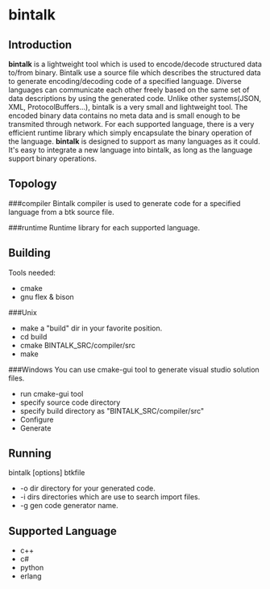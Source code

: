 bintalk
=======
Introduction
------------
**bintalk** is a lightweight tool which is used to encode/decode structured data to/from binary. Bintalk use a source file which describes the structured data to generate encoding/decoding code of a specified language. Diverse languages can communicate each other freely based on the same set of data descriptions by using the generated code.
Unlike other systems(JSON, XML, ProtocolBuffers...), bintalk is a very small and lightweight tool. The encoded binary data contains no meta data and is small enough to be transmited through network. For each supported language, there is a very efficient runtime library which simply encapsulate the binary operation of the language.
**bintalk** is designed to support as many languages as it could. It's easy to integrate a new language into bintalk, as long as the language support binary operations.

Topology
--------
###compiler
Bintalk compiler is used to generate code for a specified language from a btk source file.

###runtime
Runtime library for each supported language.

Building
--------
Tools needed:
* cmake
* gnu flex & bison

###Unix
* make a "build" dir in your favorite position.
* cd build
* cmake BINTALK_SRC/compiler/src
* make

###Windows
You can use cmake-gui tool to generate visual studio solution files.
* run cmake-gui tool
* specify source code directory
* specify build directory as "BINTALK_SRC/compiler/src"
* Configure
* Generate

Running
-------
bintalk [options] btkfile
* -o dir directory for your generated code.
* -i dirs directories which are use to search import files.
* -g gen code generator name.

Supported Language
------------------
* c++
* c#
* python
* erlang

